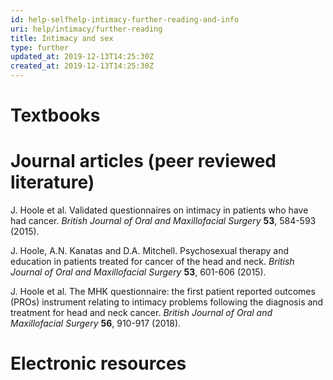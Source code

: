 ```yaml
---
id: help-selfhelp-intimacy-further-reading-and-info
uri: help/intimacy/further-reading
title: Intimacy and sex
type: further
updated_at: 2019-12-13T14:25:30Z
created_at: 2019-12-13T14:25:30Z
---
```


<h1 id="textbooks">Textbooks</h1>
<h1 id="journal-articles-peer-reviewed-literature">Journal articles (peer reviewed literature)</h1>
<p>J. Hoole et al. Validated questionnaires on intimacy in
    patients who have had cancer. <i>British Journal of Oral
        and Maxillofacial Surgery</i> <strong>53</strong>,
    584-593 (2015).</p>
<p>J. Hoole, A.N. Kanatas and D.A. Mitchell. Psychosexual
    therapy and education in patients treated for cancer of
    the head and neck. <i>British Journal of Oral and
        Maxillofacial Surgery</i> <strong>53</strong>,
    601-606 (2015).</p>
<p>J. Hoole et al. The MHK questionnaire: the first patient
    reported outcomes (PROs) instrument relating to intimacy
    problems following the diagnosis and treatment for head
    and neck cancer. <i>British Journal of Oral and
        Maxillofacial Surgery</i> <strong>56</strong>,
    910-917 (2018).</p>
<h1 id="electronic-resources">Electronic resources</h1>
